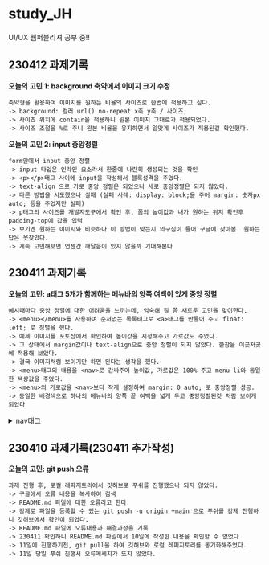 # study_JH
UI/UX 웹퍼블리셔 공부 중!!


## 230412 과제기록

__오늘의 고민 1:  background 축약에서 이미지 크기 수정__

    축약형을 활용하여 이미지를 원하는 비율의 사이즈로 한번에 적용하고 싶다.
    -> background: 컬러 url() no-repeat x축 y축 / 사이즈; 
    -> 사이즈 위치에 contain을 적용하니 원본 이미지 그대로가 적용되었다.
    -> 사이즈 조절을 %로 주니 원본 비율을 유지하면서 알맞게 사이즈가 적용된걸 확인했다.

__오늘의 고민 2:  input 중앙정렬__

    form안에서 input 중앙 정렬
    -> input 타입은 인라인 요소라서 한줄에 나란히 생성되는 것을 확인
    -> <p></p>태그 사이에 input을 작성해서 블록성격을 주었다.
    -> text-align 으로 가로 중앙 정렬은 되었으나 세로 중앙정렬은 되지 않았다.
    -> 다른 방법을 시도했으나 실패 (실패 사례: display: block;을 주어 margin: 숫자px auto; 등을 주었지만 실패)
    -> p태그의 사이즈를 개발자도구에서 확인 후, 폼의 높이값과 내가 원하는 위치 확인후 padding-top에 값을 입력
    -> 보기엔 원하는 이미지와 비슷하나 이 방법이 맞는지 의구심이 들어 구글에 찾아봄. 원하는 답은 못찾았다.
    -> 계속 고민해보면 언젠간 깨달음이 있지 않을까 기대해본다 


## 230411 과제기록

__오늘의 고민:  a태그 5개가 함께하는 메뉴바의 양쪽 여백이 있게 중앙 정렬__

    예시때마다 중앙 정렬에 대한 어려움을 느끼는데, 익숙해 질 쯤 새로운 고민을 맞이한다.
    -> <menu></menu>를 사용하여 순서없는 목록태그로 <a>태그를 만들어 주고 float: left; 로 정렬을 했다.
    -> 예제 이미지를 포토샵에서 확인하여 높이값을 지정해주고 가로값도 주었다.
    -> 그 상태에서 margin값이나 text-align으로 중앙 정렬이 되지 않았다. 한참을 이곳저곳에 적용해 보았다.
    -> 결국 이미지처럼 보이기만 하면 된다는 생각을 했다.
    -> <menu>태그의 내용을 <nav>로 감싸주어 높이값, 가로값은 100% 주고 menu li와 동일한 색상값을 주었다.
    -> <menu>의 가로값을 <nav>보다 작게 설정하여 margin: 0 auto; 로 중앙정렬 성공. 
    -> 동일한 배경색으로 하나의 메뉴바의 양쪽 끝 여백을 넓게 두고 중앙정렬된것 처럼 보이게 되었다

<details>
    <summary>nav태그</summary>
    <p>메뉴, 목차, 인덱스 등 다른 페이지 또는 현재 페이지의 다른 부분과 연결되는 네비게이션 링크들의 집합을 정의할 때 사용</p>
</details>



## 230410 과제기록(230411 추가작성)

__오늘의 고민:  git push 오류__

    과제 진행 후, 로컬 레파지토리에서 깃허브로 푸쉬를 진행했으나 되지 않았다.
    -> 구글에서 오류 내용을 복사하여 검색
    -> README.md 파일에 대한 오류라고 한다. 
    -> 강제로 파일을 등록할 수 있는 git push -u origin +main 으로 푸쉬를 강제 진행하니 깃허브에서 확인이 되었다.
    -> README.md 파일에 오류내용과 해결과정을 기록
    -> 230411 확인하니 README.md 파일에서 10일에 작성한 내용을 확인할 수 없었다
    -> 11일에 진행하기전, git pull을 하여 깃허브와 로컬 레피지토리를 동기화해주었다.
    -> 11일 당일 푸쉬 진행시 오류메세지가 뜨지 않았다.

